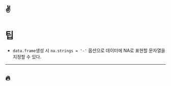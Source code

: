 :v:
---
# 팁
- `data.frame`생성 시 `na.strings = '-'` 옵션으로 데이터에 NA로 표현할 문자열을 지정할 수 있다.


---

:fire:
---
